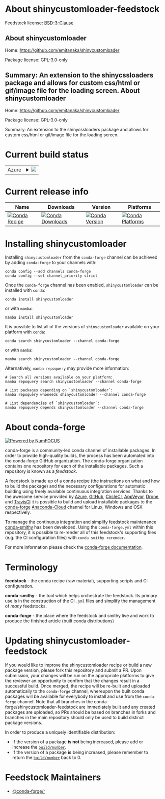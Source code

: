 About shinycustomloader-feedstock
=================================

Feedstock license: [BSD-3-Clause](https://github.com/conda-forge/shinycustomloader-feedstock/blob/main/LICENSE.txt)

About shinycustomloader
-----------------------

Home: https://github.com/emitanaka/shinycustomloader

Package license: GPL-3.0-only

Summary: An extension to the shinycssloaders package and allows for custom css/html or gif/image file for the loading screen.
About shinycustomloader
-----------------------

Home: https://github.com/emitanaka/shinycustomloader

Package license: GPL-3.0-only

Summary: An extension to the shinycssloaders package and allows for custom css/html or gif/image file for the loading screen.

Current build status
====================


<table>
    
  <tr>
    <td>Azure</td>
    <td>
      <details>
        <summary>
          <a href="https://dev.azure.com/conda-forge/feedstock-builds/_build/latest?definitionId=11132&branchName=main">
            <img src="https://dev.azure.com/conda-forge/feedstock-builds/_apis/build/status/shinycustomloader-feedstock?branchName=main">
          </a>
        </summary>
        <table>
          <thead><tr><th>Variant</th><th>Status</th></tr></thead>
          <tbody><tr>
              <td>linux_64_r_base4.2</td>
              <td>
                <a href="https://dev.azure.com/conda-forge/feedstock-builds/_build/latest?definitionId=11132&branchName=main">
                  <img src="https://dev.azure.com/conda-forge/feedstock-builds/_apis/build/status/shinycustomloader-feedstock?branchName=main&jobName=linux&configuration=linux%20linux_64_r_base4.2" alt="variant">
                </a>
              </td>
            </tr><tr>
              <td>linux_64_r_base4.3</td>
              <td>
                <a href="https://dev.azure.com/conda-forge/feedstock-builds/_build/latest?definitionId=11132&branchName=main">
                  <img src="https://dev.azure.com/conda-forge/feedstock-builds/_apis/build/status/shinycustomloader-feedstock?branchName=main&jobName=linux&configuration=linux%20linux_64_r_base4.3" alt="variant">
                </a>
              </td>
            </tr><tr>
              <td>osx_64_r_base4.2</td>
              <td>
                <a href="https://dev.azure.com/conda-forge/feedstock-builds/_build/latest?definitionId=11132&branchName=main">
                  <img src="https://dev.azure.com/conda-forge/feedstock-builds/_apis/build/status/shinycustomloader-feedstock?branchName=main&jobName=osx&configuration=osx%20osx_64_r_base4.2" alt="variant">
                </a>
              </td>
            </tr><tr>
              <td>osx_64_r_base4.3</td>
              <td>
                <a href="https://dev.azure.com/conda-forge/feedstock-builds/_build/latest?definitionId=11132&branchName=main">
                  <img src="https://dev.azure.com/conda-forge/feedstock-builds/_apis/build/status/shinycustomloader-feedstock?branchName=main&jobName=osx&configuration=osx%20osx_64_r_base4.3" alt="variant">
                </a>
              </td>
            </tr><tr>
              <td>win_64</td>
              <td>
                <a href="https://dev.azure.com/conda-forge/feedstock-builds/_build/latest?definitionId=11132&branchName=main">
                  <img src="https://dev.azure.com/conda-forge/feedstock-builds/_apis/build/status/shinycustomloader-feedstock?branchName=main&jobName=win&configuration=win%20win_64_" alt="variant">
                </a>
              </td>
            </tr>
          </tbody>
        </table>
      </details>
    </td>
  </tr>
</table>

Current release info
====================

| Name | Downloads | Version | Platforms |
| --- | --- | --- | --- |
| [![Conda Recipe](https://img.shields.io/badge/recipe-shinycustomloader-green.svg)](https://anaconda.org/conda-forge/shinycustomloader) | [![Conda Downloads](https://img.shields.io/conda/dn/conda-forge/shinycustomloader.svg)](https://anaconda.org/conda-forge/shinycustomloader) | [![Conda Version](https://img.shields.io/conda/vn/conda-forge/shinycustomloader.svg)](https://anaconda.org/conda-forge/shinycustomloader) | [![Conda Platforms](https://img.shields.io/conda/pn/conda-forge/shinycustomloader.svg)](https://anaconda.org/conda-forge/shinycustomloader) |

Installing shinycustomloader
============================

Installing `shinycustomloader` from the `conda-forge` channel can be achieved by adding `conda-forge` to your channels with:

```
conda config --add channels conda-forge
conda config --set channel_priority strict
```

Once the `conda-forge` channel has been enabled, `shinycustomloader` can be installed with `conda`:

```
conda install shinycustomloader
```

or with `mamba`:

```
mamba install shinycustomloader
```

It is possible to list all of the versions of `shinycustomloader` available on your platform with `conda`:

```
conda search shinycustomloader --channel conda-forge
```

or with `mamba`:

```
mamba search shinycustomloader --channel conda-forge
```

Alternatively, `mamba repoquery` may provide more information:

```
# Search all versions available on your platform:
mamba repoquery search shinycustomloader --channel conda-forge

# List packages depending on `shinycustomloader`:
mamba repoquery whoneeds shinycustomloader --channel conda-forge

# List dependencies of `shinycustomloader`:
mamba repoquery depends shinycustomloader --channel conda-forge
```


About conda-forge
=================

[![Powered by
NumFOCUS](https://img.shields.io/badge/powered%20by-NumFOCUS-orange.svg?style=flat&colorA=E1523D&colorB=007D8A)](https://numfocus.org)

conda-forge is a community-led conda channel of installable packages.
In order to provide high-quality builds, the process has been automated into the
conda-forge GitHub organization. The conda-forge organization contains one repository
for each of the installable packages. Such a repository is known as a *feedstock*.

A feedstock is made up of a conda recipe (the instructions on what and how to build
the package) and the necessary configurations for automatic building using freely
available continuous integration services. Thanks to the awesome service provided by
[Azure](https://azure.microsoft.com/en-us/services/devops/), [GitHub](https://github.com/),
[CircleCI](https://circleci.com/), [AppVeyor](https://www.appveyor.com/),
[Drone](https://cloud.drone.io/welcome), and [TravisCI](https://travis-ci.com/)
it is possible to build and upload installable packages to the
[conda-forge](https://anaconda.org/conda-forge) [Anaconda-Cloud](https://anaconda.org/)
channel for Linux, Windows and OSX respectively.

To manage the continuous integration and simplify feedstock maintenance
[conda-smithy](https://github.com/conda-forge/conda-smithy) has been developed.
Using the ``conda-forge.yml`` within this repository, it is possible to re-render all of
this feedstock's supporting files (e.g. the CI configuration files) with ``conda smithy rerender``.

For more information please check the [conda-forge documentation](https://conda-forge.org/docs/).

Terminology
===========

**feedstock** - the conda recipe (raw material), supporting scripts and CI configuration.

**conda-smithy** - the tool which helps orchestrate the feedstock.
                   Its primary use is in the construction of the CI ``.yml`` files
                   and simplify the management of *many* feedstocks.

**conda-forge** - the place where the feedstock and smithy live and work to
                  produce the finished article (built conda distributions)


Updating shinycustomloader-feedstock
====================================

If you would like to improve the shinycustomloader recipe or build a new
package version, please fork this repository and submit a PR. Upon submission,
your changes will be run on the appropriate platforms to give the reviewer an
opportunity to confirm that the changes result in a successful build. Once
merged, the recipe will be re-built and uploaded automatically to the
`conda-forge` channel, whereupon the built conda packages will be available for
everybody to install and use from the `conda-forge` channel.
Note that all branches in the conda-forge/shinycustomloader-feedstock are
immediately built and any created packages are uploaded, so PRs should be based
on branches in forks and branches in the main repository should only be used to
build distinct package versions.

In order to produce a uniquely identifiable distribution:
 * If the version of a package **is not** being increased, please add or increase
   the [``build/number``](https://docs.conda.io/projects/conda-build/en/latest/resources/define-metadata.html#build-number-and-string).
 * If the version of a package **is** being increased, please remember to return
   the [``build/number``](https://docs.conda.io/projects/conda-build/en/latest/resources/define-metadata.html#build-number-and-string)
   back to 0.

Feedstock Maintainers
=====================

* [@conda-forge/r](https://github.com/conda-forge/r/)

